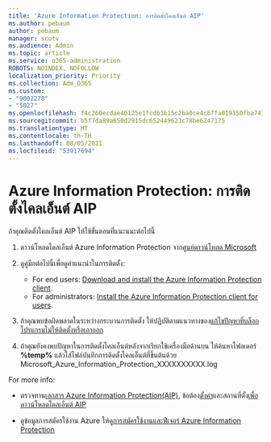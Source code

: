 ```yaml
---
title: 'Azure Information Protection: การติดตั้งไคลเอ็นต์ AIP'
ms.author: pebaum
author: pebaum
manager: scotv
ms.audience: Admin
ms.topic: article
ms.service: o365-administration
ROBOTS: NOINDEX, NOFOLLOW
localization_priority: Priority
ms.collection: Adm_O365
ms.custom:
- "9002278"
- "5027"
ms.openlocfilehash: f4c260ecdae40125e1fcdb3b15c2ba0ce4c67fa019350fba7413d9db9b53d070
ms.sourcegitcommit: b5f7da89a650d2915dc652449623c78be6247175
ms.translationtype: MT
ms.contentlocale: th-TH
ms.lasthandoff: 08/05/2021
ms.locfileid: "53917694"
---
```

# <a name="azure-information-protection-aip-client-installation"></a>Azure Information Protection: การติดตั้งไคลเอ็นต์ AIP

ถ้าคุณติดตั้งไคลเอ็นต์ AIP ให้ใช้ขั้นตอนที่แนะนนะต่อไปนี้

1. ดาวน์โหลดไคลเอ็นต์ Azure Information Protection จาก[ศูนย์ดาวน์โหลด Microsoft](https://www.microsoft.com/download/details.aspx?id=53018)

2. ดูคู่มือต่อไปนี้เพื่อดูคําแนะนําในการติดตั้ง:

    - For end users: [Download and install the Azure Information Protection client](https://docs.microsoft.com/azure/information-protection/rms-client/install-client-app).
    - For administrators: [Install the Azure Information Protection client for users](https://docs.microsoft.com/azure/information-protection/rms-client/client-admin-guide-install).

3. ถ้าคุณพบข้อผิดพลาดในระหว่างกระบวนการติดตั้ง ให้ปฏิบัติตามแนวทางของ[แก้ไขปัญหาที่บล็อกโปรแกรมไม่ให้ติดตั้งหรือเอาออก](https://support.microsoft.com/help/17588/windows-fix-problems-that-block-programs-being-installed-or-removed)

4. ถ้าคุณยังคงพบปัญหาในการติดตั้งไคลเอ็นต์หลังจากเรียกใช้เครื่องมือด้านบน ให้ค้นหาโฟลเดอร์ **%temp%** แล้วใส่ไฟล์บันทึกการติดตั้งไคลเอ็นต์ที่ขึ้นต้นด้วย Microsoft_Azure_Information_Protection_XXXXXXXXXX.log

For more info:

- ตรวจทาน[เอกสาร Azure Information Protection(AIP)](https://docs.microsoft.com/azure/information-protection/what-is-information-protection), ข้อต้อง[ตั้งค่า](https://docs.microsoft.com/azure/information-protection/get-started/requirements)และสถานที่ตั้ง[เพื่อดาวน์โหลดไคลเอ็นต์ AIP](https://www.microsoft.com/download/details.aspx?id=53018)

- ดูข้อมูลการสมัครใช้งาน Azure ให้ดู[การสมัครใช้งานและฟีเจอร์ Azure Information Protection](https://azure.microsoft.com/pricing/details/information-protection)
